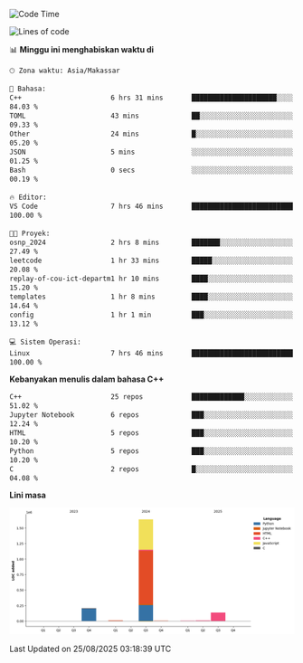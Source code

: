 <!--START_SECTION:waka-->
![Code Time](http://img.shields.io/badge/Code%20Time-412%20hrs%208%20mins-blue)

![Lines of code](https://img.shields.io/badge/Sejak%20Hello%20World%20aku%20telah%20menulis-2.0%20million%20baris%20kode-blue)

📊 **Minggu ini menghabiskan waktu di** 

```text
🕑︎ Zona waktu: Asia/Makassar

💬 Bahasa: 
C++                      6 hrs 31 mins       █████████████████████░░░░   84.03 % 
TOML                     43 mins             ██░░░░░░░░░░░░░░░░░░░░░░░   09.33 % 
Other                    24 mins             █░░░░░░░░░░░░░░░░░░░░░░░░   05.20 % 
JSON                     5 mins              ░░░░░░░░░░░░░░░░░░░░░░░░░   01.25 % 
Bash                     0 secs              ░░░░░░░░░░░░░░░░░░░░░░░░░   00.19 % 

🔥 Editor: 
VS Code                  7 hrs 46 mins       █████████████████████████   100.00 % 

🐱‍💻 Proyek: 
osnp_2024                2 hrs 8 mins        ███████░░░░░░░░░░░░░░░░░░   27.49 % 
leetcode                 1 hr 33 mins        █████░░░░░░░░░░░░░░░░░░░░   20.08 % 
replay-of-cou-ict-departm1 hr 10 mins        ████░░░░░░░░░░░░░░░░░░░░░   15.20 % 
templates                1 hr 8 mins         ████░░░░░░░░░░░░░░░░░░░░░   14.64 % 
config                   1 hr 1 min          ███░░░░░░░░░░░░░░░░░░░░░░   13.12 % 

💻 Sistem Operasi: 
Linux                    7 hrs 46 mins       █████████████████████████   100.00 % 
```

**Kebanyakan menulis dalam bahasa C++** 

```text
C++                      25 repos            █████████████░░░░░░░░░░░░   51.02 % 
Jupyter Notebook         6 repos             ███░░░░░░░░░░░░░░░░░░░░░░   12.24 % 
HTML                     5 repos             ███░░░░░░░░░░░░░░░░░░░░░░   10.20 % 
Python                   5 repos             ███░░░░░░░░░░░░░░░░░░░░░░   10.20 % 
C                        2 repos             █░░░░░░░░░░░░░░░░░░░░░░░░   04.08 % 
```



**Lini masa**

![Lines of Code chart](https://raw.githubusercontent.com/yusuf601/yusuf601/main/assets/bar_graph.png)


 Last Updated on 25/08/2025 03:18:39 UTC
<!--END_SECTION:waka-->

